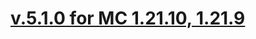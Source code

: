# [v.5.1.0 for MC 1.21.10, 1.21.9](https://github.com/XxRexRaptorxX/Bedrock-Miner/compare/v.5.1.0-dev1...v.5.1.0-dev2)

